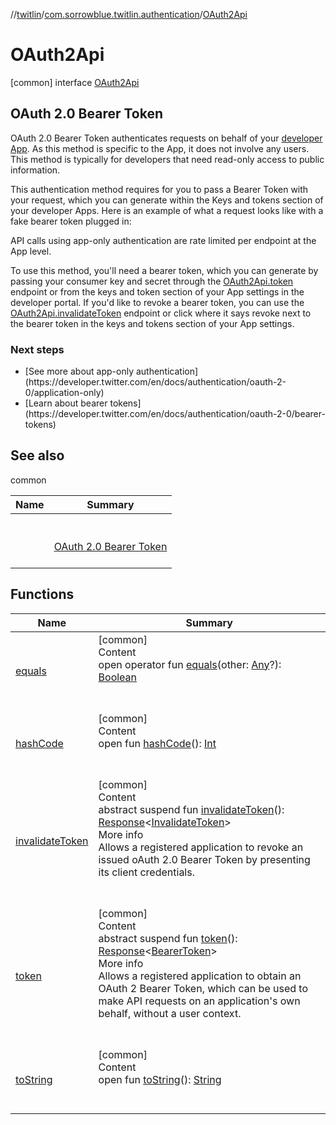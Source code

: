 //[twitlin](../../index.md)/[com.sorrowblue.twitlin.authentication](../index.md)/[OAuth2Api](index.md)



# OAuth2Api  
 [common] interface [OAuth2Api](index.md)

##  OAuth 2.0 Bearer Token  


OAuth 2.0 Bearer Token authenticates requests on behalf of your [developer App](https://developer.twitter.com/en/docs/apps). As this method is specific to the App, it does not involve any users. This method is typically for developers that need read-only access to public information.



This authentication method requires for you to pass a Bearer Token with your request, which you can generate within the Keys and tokens section of your developer Apps. Here is an example of what a request looks like with a fake bearer token plugged in:



API calls using app-only authentication are rate limited per endpoint at the App level.



To use this method, you'll need a bearer token, which you can generate by passing your consumer key and secret through the [OAuth2Api.token](token.md) endpoint or from the keys and token section of your App settings in the developer portal. If you'd like to revoke a bearer token, you can use the [OAuth2Api.invalidateToken](invalidate-token.md) endpoint or click where it says revoke next to the bearer token in the keys and tokens section of your App settings.



###  Next steps  
<ul><li>[See more about app-only authentication](https://developer.twitter.com/en/docs/authentication/oauth-2-0/application-only)</li><li>[Learn about bearer tokens](https://developer.twitter.com/en/docs/authentication/oauth-2-0/bearer-tokens)</li></ul>   


## See also  
  
common  
  
|  Name|  Summary| 
|---|---|
| <a name="com.sorrowblue.twitlin.authentication/OAuth2Api///PointingToDeclaration/"></a>| <a name="com.sorrowblue.twitlin.authentication/OAuth2Api///PointingToDeclaration/"></a><br><br><a href="https://developer.twitter.com/en/docs/authentication/oauth-2-0">OAuth 2.0 Bearer Token</a><br><br>
  


## Functions  
  
|  Name|  Summary| 
|---|---|
| <a name="kotlin/Any/equals/#kotlin.Any?/PointingToDeclaration/"></a>[equals](../../com.sorrowblue.twitlin.v2.users/-users-api/-expansion/-companion/index.md#%5Bkotlin%2FAny%2Fequals%2F%23kotlin.Any%3F%2FPointingToDeclaration%2F%5D%2FFunctions%2F1930806739)| <a name="kotlin/Any/equals/#kotlin.Any?/PointingToDeclaration/"></a>[common]  <br>Content  <br>open operator fun [equals](../../com.sorrowblue.twitlin.v2.users/-users-api/-expansion/-companion/index.md#%5Bkotlin%2FAny%2Fequals%2F%23kotlin.Any%3F%2FPointingToDeclaration%2F%5D%2FFunctions%2F1930806739)(other: [Any](https://kotlinlang.org/api/latest/jvm/stdlib/kotlin/-any/index.html)?): [Boolean](https://kotlinlang.org/api/latest/jvm/stdlib/kotlin/-boolean/index.html)  <br><br><br>
| <a name="kotlin/Any/hashCode/#/PointingToDeclaration/"></a>[hashCode](../../com.sorrowblue.twitlin.v2.users/-users-api/-expansion/-companion/index.md#%5Bkotlin%2FAny%2FhashCode%2F%23%2FPointingToDeclaration%2F%5D%2FFunctions%2F1930806739)| <a name="kotlin/Any/hashCode/#/PointingToDeclaration/"></a>[common]  <br>Content  <br>open fun [hashCode](../../com.sorrowblue.twitlin.v2.users/-users-api/-expansion/-companion/index.md#%5Bkotlin%2FAny%2FhashCode%2F%23%2FPointingToDeclaration%2F%5D%2FFunctions%2F1930806739)(): [Int](https://kotlinlang.org/api/latest/jvm/stdlib/kotlin/-int/index.html)  <br><br><br>
| <a name="com.sorrowblue.twitlin.authentication/OAuth2Api/invalidateToken/#/PointingToDeclaration/"></a>[invalidateToken](invalidate-token.md)| <a name="com.sorrowblue.twitlin.authentication/OAuth2Api/invalidateToken/#/PointingToDeclaration/"></a>[common]  <br>Content  <br>abstract suspend fun [invalidateToken](invalidate-token.md)(): [Response](../../com.sorrowblue.twitlin.client/-response/index.md)<[InvalidateToken](../-invalidate-token/index.md)>  <br>More info  <br>Allows a registered application to revoke an issued oAuth 2.0 Bearer Token by presenting its client credentials.  <br><br><br>
| <a name="com.sorrowblue.twitlin.authentication/OAuth2Api/token/#/PointingToDeclaration/"></a>[token](token.md)| <a name="com.sorrowblue.twitlin.authentication/OAuth2Api/token/#/PointingToDeclaration/"></a>[common]  <br>Content  <br>abstract suspend fun [token](token.md)(): [Response](../../com.sorrowblue.twitlin.client/-response/index.md)<[BearerToken](../-bearer-token/index.md)>  <br>More info  <br>Allows a registered application to obtain an OAuth 2 Bearer Token, which can be used to make API requests on an application's own behalf, without a user context.  <br><br><br>
| <a name="kotlin/Any/toString/#/PointingToDeclaration/"></a>[toString](../../com.sorrowblue.twitlin.v2.users/-users-api/-expansion/-companion/index.md#%5Bkotlin%2FAny%2FtoString%2F%23%2FPointingToDeclaration%2F%5D%2FFunctions%2F1930806739)| <a name="kotlin/Any/toString/#/PointingToDeclaration/"></a>[common]  <br>Content  <br>open fun [toString](../../com.sorrowblue.twitlin.v2.users/-users-api/-expansion/-companion/index.md#%5Bkotlin%2FAny%2FtoString%2F%23%2FPointingToDeclaration%2F%5D%2FFunctions%2F1930806739)(): [String](https://kotlinlang.org/api/latest/jvm/stdlib/kotlin/-string/index.html)  <br><br><br>

